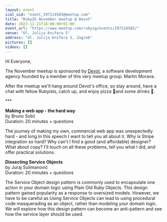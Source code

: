 ```yaml
---
layout: event
ical_uid: "event_297214585@meetup.com"
title: "RubyZG November meetup @ Devot"
date: 2023-11-21T18:00:00+01:00
event_url: "https://www.meetup.com/rubyzg/events/297214585/"
venue: "Ul. Julija Knifera 5"
address: "Ul. Julija Knifera 5, Zagreb"
pictures: []
videos: []
---
```


Hi Everyone,
  
The November meetup is sponsored by [Devot](https://devot.team/), a software development agency founded by a member of this very meetup group: Martin Morava.
  
After the meetup we'll hang around Devot's office, so stay around, have a chat with fellow Rubyists, catch up, and enjoy pizza 🍕and some drinks 🍹.
  
\*\*\*
  
**Making a web app - the hard way**  
by Bruno Sutić  
Duration: 20 minutes + questions
  
The journey of making my own, commercial web app was unexpectedly hard - and long.In this speech I want to tell you all about it. Why is Stripe integration so hard? Why can't I find a good (and affordable) designer? What about copy? I'll touch on all these problems, tell you what I did, and offer practical solutions.
  
**Dissecting Service Objects**  
by Juraj Sulimanović  
Duration: 20 minutes + questions
  
The Service Object design pattern is commonly used to encapsulate one action in your domain logic using Plain Old Ruby Objects. This design pattern gained popularity as a response to oversized models. However, we have to be careful as Using Service Objects can lead to using procedural code masquerading as an object, rather than modeling your domain logic. We will explore how this design pattern can become an anti-pattern and see how the service layer should be used.